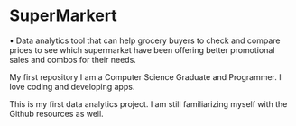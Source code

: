 # SuperMarkert
•	Data analytics tool that can help grocery buyers to check and compare prices to see which supermarket have been offering better promotional sales and combos for their needs.

My first repository
I am a Computer Science Graduate and  Programmer. I love coding and developing apps.

This is my first data analytics project. I am still familiarizing myself with the Github resources as well.
